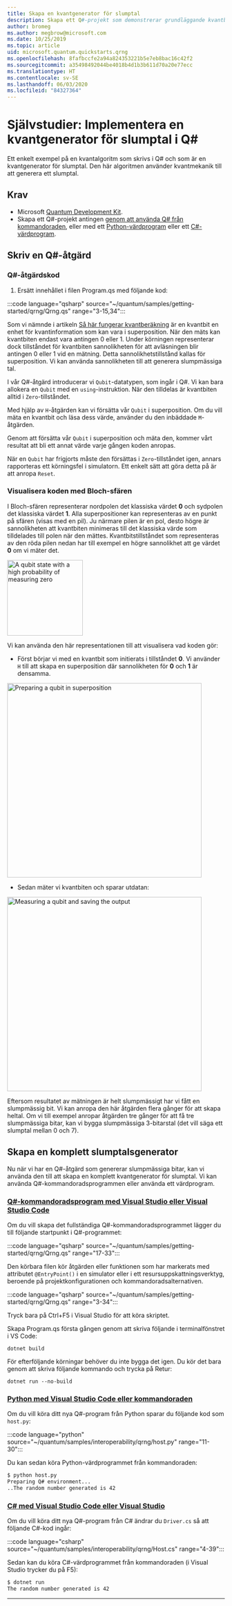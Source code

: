 ```yaml
---
title: Skapa en kvantgenerator för slumptal
description: Skapa ett Q#-projekt som demonstrerar grundläggande kvantbegrepp som t.ex. superposition genom att skapa en kvantgenerator för slumptal.
author: bromeg
ms.author: megbrow@microsoft.com
ms.date: 10/25/2019
ms.topic: article
uid: microsoft.quantum.quickstarts.qrng
ms.openlocfilehash: 8fafbccfe2a94a824353221b5e7eb8bac16c42f2
ms.sourcegitcommit: a35498492044be4018b4d1b3b611d70a20e77ecc
ms.translationtype: HT
ms.contentlocale: sv-SE
ms.lasthandoff: 06/03/2020
ms.locfileid: "84327364"
---
```

# <a name="tutorial-implement-a-quantum-random-number-generator-in-q"></a>Självstudier: Implementera en kvantgenerator för slumptal i Q\#

Ett enkelt exempel på en kvantalgoritm som skrivs i Q# och som är en kvantgenerator för slumptal. Den här algoritmen använder kvantmekanik till att generera ett slumptal.

## <a name="prerequisites"></a>Krav

- Microsoft [Quantum Development Kit](xref:microsoft.quantum.install).
- Skapa ett Q#-projekt antingen [genom att använda Q# från kommandoraden](xref:microsoft.quantum.install.standalone), eller med ett [Python-värdprogram](xref:microsoft.quantum.install.python) eller ett [C#-värdprogram](xref:microsoft.quantum.install.cs).

## <a name="write-a-q-operation"></a>Skriv en Q#-åtgärd

### <a name="q-operation-code"></a>Q#-åtgärdskod

1. Ersätt innehållet i filen Program.qs med följande kod:

:::code language="qsharp" source="~/quantum/samples/getting-started/qrng/Qrng.qs" range="3-15,34":::

Som vi nämnde i artikeln [Så här fungerar kvantberäkning](xref:microsoft.quantum.overview.understanding) är en kvantbit en enhet för kvantinformation som kan vara i superposition. När den mäts kan kvantbiten endast vara antingen 0 eller 1. Under körningen representerar dock tillståndet för kvantbiten sannolikheten för att avläsningen blir antingen 0 eller 1 vid en mätning. Detta sannolikhetstillstånd kallas för superposition. Vi kan använda sannolikheten till att generera slumpmässiga tal.

I vår Q#-åtgärd introducerar vi `Qubit`-datatypen, som ingår i Q#. Vi kan bara allokera en `Qubit` med en `using`-instruktion. När den tilldelas är kvantbiten alltid  i `Zero`-tillståndet. 

Med hjälp av `H`-åtgärden kan vi försätta vår `Qubit` i superposition. Om du vill mäta en kvantbit och läsa dess värde, använder du den inbäddade `M`-åtgärden.

Genom att försätta vår `Qubit` i superposition och mäta den, kommer vårt resultat att bli ett annat värde varje gången koden anropas.

När en `Qubit` har frigjorts måste den försättas i `Zero`-tillståndet igen, annars rapporteras ett körningsfel i simulatorn. Ett enkelt sätt att göra detta på är att anropa `Reset`.

### <a name="visualizing-the-code-with-the-bloch-sphere"></a>Visualisera koden med Bloch-sfären

I Bloch-sfären representerar nordpolen det klassiska värdet **0** och sydpolen det klassiska värdet **1**. Alla superpositioner kan representeras av en punkt på sfären (visas med en pil). Ju närmare pilen är en pol, desto högre är sannolikheten att kvantbiten minimeras till det klassiska värde som tilldelades till polen när den mättes. Kvantbitstillståndet som representeras av den röda pilen nedan har till exempel en högre sannolikhet att ge värdet **0** om vi mäter det.

<img src="~/media/qrng-Bloch.png" width="175" alt="A qubit state with a high probability of measuring zero">

Vi kan använda den här representationen till att visualisera vad koden gör:

* Först börjar vi med en kvantbit som initierats i tillståndet **0**. Vi använder `H` till att skapa en superposition där sannolikheten för **0** och **1** är densamma.

<img src="~/media/qrng-H.png" width="450" alt="Preparing a qubit in superposition">

* Sedan mäter vi kvantbiten och sparar utdatan:

<img src="~/media/qrng-meas.png" width="450" alt="Measuring a qubit and saving the output">

Eftersom resultatet av mätningen är helt slumpmässigt har vi fått en slumpmässig bit. Vi kan anropa den här åtgärden flera gånger för att skapa heltal. Om vi till exempel anropar åtgärden tre gånger för att få tre slumpmässiga bitar, kan vi bygga slumpmässiga 3-bitarstal (det vill säga ett slumptal mellan 0 och 7).


## <a name="creating-a-complete-random-number-generator"></a>Skapa en komplett slumptalsgenerator

Nu när vi har en Q#-åtgärd som genererar slumpmässiga bitar, kan vi använda den till att skapa en komplett kvantgenerator för slumptal. Vi kan använda Q#-kommandoradsprogrammen eller använda ett värdprogram.



### <a name="q-command-line-applications-with-visual-studio-or-visual-studio-code"></a>[Q#-kommandoradsprogram med Visual Studio eller Visual Studio Code](#tab/tabid-qsharp)

Om du vill skapa det fullständiga Q#-kommandoradsprogrammet lägger du till följande startpunkt i Q#-programmet: 

:::code language="qsharp" source="~/quantum/samples/getting-started/qrng/Qrng.qs" range="17-33":::

Den körbara filen kör åtgärden eller funktionen som har markerats med attributet `@EntryPoint()` i en simulator eller i ett resursuppskattningsverktyg, beroende på projektkonfigurationen och kommandoradsalternativen.

:::code language="qsharp" source="~/quantum/samples/getting-started/qrng/Qrng.qs" range="3-34":::

Tryck bara på Ctrl+F5 i Visual Studio för att köra skriptet.

Skapa Program.qs första gången genom att skriva följande i terminalfönstret i VS Code:

```dotnetcli
dotnet build
```

För efterföljande körningar behöver du inte bygga det igen. Du kör det bara genom att skriva följande kommando och trycka på Retur:

```dotnetcli
dotnet run --no-build
```

### <a name="python-with-visual-studio-code-or-the-command-line"></a>[Python med Visual Studio Code eller kommandoraden](#tab/tabid-python)

Om du vill köra ditt nya Q#-program från Python sparar du följande kod som `host.py`:

:::code language="python" source="~/quantum/samples/interoperability/qrng/host.py" range="11-30":::

Du kan sedan köra Python-värdprogrammet från kommandoraden:

```bash
$ python host.py
Preparing Q# environment...
..The random number generated is 42
```

### <a name="c-with-visual-studio-code-or-visual-studio"></a>[C# med Visual Studio Code eller Visual Studio](#tab/tabid-csharp)

Om du vill köra ditt nya Q#-program från C# ändrar du `Driver.cs` så att följande C#-kod ingår:

:::code language="csharp" source="~/quantum/samples/interoperability/qrng/Host.cs" range="4-39":::

Sedan kan du köra C#-värdprogrammet från kommandoraden (i Visual Studio trycker du på F5):

```bash
$ dotnet run
The random number generated is 42
```

***
